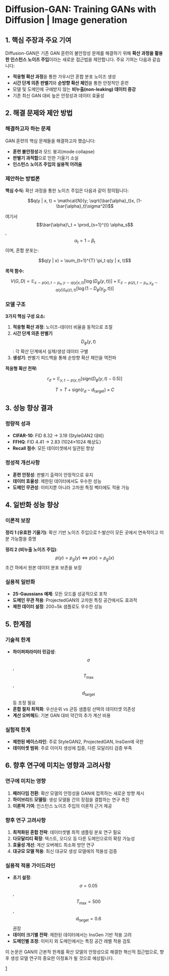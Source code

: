 # Diffusion-GAN: Training GANs with Diffusion | Image generation

## 1. 핵심 주장과 주요 기여

Diffusion-GAN은 기존 GAN 훈련의 불안정성 문제를 해결하기 위해 **확산 과정을 활용한 인스턴스 노이즈 주입**이라는 새로운 접근법을 제안합니다. 주요 기여는 다음과 같습니다:

- **적응형 확산 과정**을 통한 가우시안 혼합 분포 노이즈 생성
- **시간 단계 의존 판별기**와 **순방향 확산 체인**을 통한 안정적인 훈련
- 모델 및 도메인에 구애받지 않는 **비누출(non-leaking) 데이터 증강**
- 기존 최신 GAN 대비 높은 안정성과 데이터 효율성

## 2. 해결 문제와 제안 방법

### 해결하고자 하는 문제
GAN 훈련의 핵심 문제들을 해결하고자 했습니다:
- **훈련 불안정성**과 모드 붕괴(mode collapse)
- **판별기 과적합**으로 인한 기울기 소실
- **인스턴스 노이즈 주입의 실용적 어려움**

### 제안하는 방법론

**핵심 수식:**
확산 과정을 통한 노이즈 주입은 다음과 같이 정의됩니다:

$$q(y | x, t) = \mathcal{N}(y; \sqrt{\bar{\alpha}_t}x, (1-\bar{\alpha}_t)\sigma^2I)$$

여기서 $$\bar{\alpha}\_t = \prod_{s=1}^{t} \alpha_s$$, $$\alpha_t = 1-\beta_t$$이며, 혼합 분포는:

$$q(y | x) = \sum_{t=1}^{T} \pi_t q(y | x, t)$$

**목적 함수:**

$$V(G, D) = \mathbb{E}_{x \sim p(x), t \sim p_\pi, y \sim q(y|x,t)}[\log(D_\phi(y, t))] + \mathbb{E}_{z \sim p(z), t \sim p_\pi, y_g \sim q(y|G_\theta(z),t)}[\log(1 - D_\phi(y_g, t))]$$

### 모델 구조

**3가지 핵심 구성 요소:**
1. **적응형 확산 과정**: 노이즈-데이터 비율을 동적으로 조절
2. **시간 단계 의존 판별기** $$D_\phi(y, t)$$: 각 확산 단계에서 실제/생성 데이터 구별
3. **생성기**: 판별기 피드백을 통해 순방향 확산 체인을 역전파

**적응형 확산 전략:**

$$r_d = \mathbb{E}_{y,t \sim p(y,t)}[\text{sign}(D_\phi(y, t) - 0.5)]$$

$$T = T + \text{sign}(r_d - d_{\text{target}}) \times C$$

## 3. 성능 향상 결과

### 정량적 성과
- **CIFAR-10**: FID 8.32 → 3.19 (StyleGAN2 대비)
- **FFHQ**: FID 4.41 → 2.83 (1024×1024 해상도)
- **Recall 점수**: 모든 데이터셋에서 일관된 향상

### 정성적 개선사항
- **훈련 안정성**: 판별기 출력이 안정적으로 유지
- **데이터 효율성**: 제한된 데이터에서도 우수한 성능
- **도메인 무관성**: 이미지뿐 아니라 고차원 특징 벡터에도 적용 가능

## 4. 일반화 성능 향상

### 이론적 보장
**정리 1 (유효한 기울기)**: 확산 기반 노이즈 주입으로 f-발산이 모든 곳에서 연속적이고 미분 가능함을 증명

**정리 2 (비누출 노이즈 주입)**: $$p(y) = p_g(y) \Leftrightarrow p(x) = p_g(x)$$ 조건 하에서 원본 데이터 분포 보존을 보장

### 실용적 일반화
- **25-Gaussians 예제**: 모든 모드를 성공적으로 포착
- **도메인 무관 적용**: ProjectedGAN의 고차원 특징 공간에서도 효과적
- **제한 데이터 설정**: 200~5k 샘플로도 우수한 성능

## 5. 한계점

### 기술적 한계
- **하이퍼파라미터 민감성**: $$\sigma$$, $$T_{\max}$$, $$d_{\text{target}}$$ 등 조정 필요
- **혼합 절차 최적화**: 우선순위 vs 균등 샘플링 선택의 데이터셋 의존성
- **계산 오버헤드**: 기본 GAN 대비 약간의 추가 계산 비용

### 실험적 한계
- **제한된 베이스라인**: 주로 StyleGAN2, ProjectedGAN, InsGen에 국한
- **데이터셋 범위**: 주로 이미지 생성에 집중, 다른 모달리티 검증 부족

## 6. 향후 연구에 미치는 영향과 고려사항

### 연구에 미치는 영향
1. **패러다임 전환**: 확산 모델의 안정성을 GAN에 접목하는 새로운 방향 제시
2. **하이브리드 모델링**: 생성 모델들 간의 장점을 결합하는 연구 촉진
3. **이론적 기여**: 인스턴스 노이즈 주입의 이론적 근거 제공

### 향후 연구 고려사항
1. **최적화된 혼합 전략**: 데이터셋별 최적 샘플링 분포 연구 필요
2. **다모달리티 확장**: 텍스트, 오디오 등 다른 도메인으로의 확장 가능성
3. **효율성 개선**: 계산 오버헤드 최소화 방안 연구
4. **대규모 모델 적용**: 최신 대규모 생성 모델에의 적용성 검증

### 실용적 적용 가이드라인
- **초기 설정**: $$\sigma = 0.05$$, $$T_{\max} = 500$$, $$d_{\text{target}} = 0.6$$ 권장
- **데이터 크기별 전략**: 제한된 데이터에서는 InsGen 기반 적용 고려
- **도메인별 조정**: 이미지 외 도메인에서는 특징 공간 레벨 적용 검토

이 논문은 GAN의 근본적 한계를 확산 모델의 안정성으로 해결한 혁신적 접근법으로, 향후 생성 모델 연구의 중요한 이정표가 될 것으로 예상됩니다.

[1](https://ppl-ai-file-upload.s3.amazonaws.com/web/direct-files/attachments/22370781/6371cc88-b9ce-4a44-852c-af0f0cfb2e6a/2206.02262v4.pdf)
